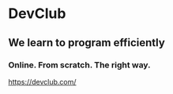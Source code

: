 # DevClub

## We learn to program efficiently
### Online. From scratch. The right way.

https://devclub.com/
